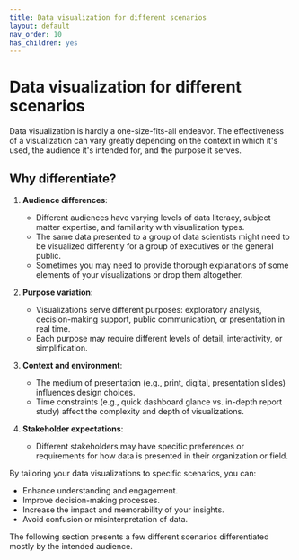 ```yaml
---
title: Data visualization for different scenarios
layout: default
nav_order: 10
has_children: yes
---
```

# Data visualization for different scenarios

Data visualization is hardly a one-size-fits-all endeavor. The effectiveness of a visualization can vary greatly depending on the context in which it's used, the audience it's intended for, and the purpose it serves.

## Why differentiate?

1. **Audience differences**: 
   - Different audiences have varying levels of data literacy, subject matter expertise, and familiarity with visualization types.
   - The same data presented to a group of data scientists might need to be visualized differently for a group of executives or the general public.
   - Sometimes you may need to provide thorough explanations of some elements of your visualizations or drop them altogether.

2. **Purpose variation**:
   - Visualizations serve different purposes: exploratory analysis, decision-making support, public communication, or presentation in real time.
   - Each purpose may require different levels of detail, interactivity, or simplification.

3. **Context and environment**:
   - The medium of presentation (e.g., print, digital, presentation slides) influences design choices.
   - Time constraints (e.g., quick dashboard glance vs. in-depth report study) affect the complexity and depth of visualizations.

4. **Stakeholder expectations**:
   - Different stakeholders may have specific preferences or requirements for how data is presented in their organization or field.

By tailoring your data visualizations to specific scenarios, you can:
- Enhance understanding and engagement.
- Improve decision-making processes.
- Increase the impact and memorability of your insights.
- Avoid confusion or misinterpretation of data.

The following section presents a few different scenarios differentiated mostly by the intended audience.
